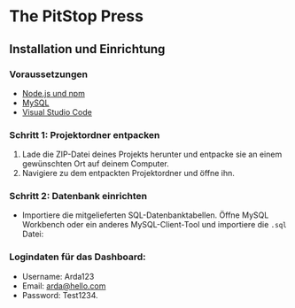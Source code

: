 # The PitStop Press

## Installation und Einrichtung

### Voraussetzungen

- [Node.js und npm](https://nodejs.org/)
- [MySQL](https://dev.mysql.com/downloads/installer/)
- [Visual Studio Code](https://code.visualstudio.com/)

### Schritt 1: Projektordner entpacken

1. Lade die ZIP-Datei deines Projekts herunter und entpacke sie an einem gewünschten Ort auf deinem Computer.
2. Navigiere zu dem entpackten Projektordner und öffne ihn.

### Schritt 2: Datenbank einrichten

- Importiere die mitgelieferten SQL-Datenbanktabellen. Öffne MySQL Workbench oder ein anderes MySQL-Client-Tool und importiere die `.sql` Datei:

### Logindaten für das Dashboard:

- Username: Arda123
- Email: arda@hello.com
- Password: Test1234.

